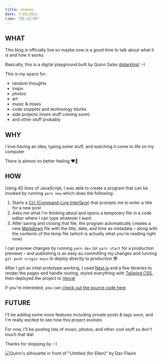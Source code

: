 ```yaml
---
title: newnow
date: 7/29/2022
time: "01:12:05"
---
```


## WHAT

This blog is officially live so maybe now is a good time to talk about what it is and how it works

Basically, this is a digital playground built by Quinn Salas [@darkhist](https://github.com/darkhist) :-)

This is my space for:

- random thoughts
- inspo
- photos
- art
- music & mixes
- code snippets and technology blurbs
- side projects (more stuff coming soon)
- and other stuff probably

## WHY

I love having an idea, typing some stuff, and watching it come to life on my computer

There is almost no better feeling ❤️‍🔥

## HOW

Using 40 lines of JavaScript, I was able to create a program that can be invoked by running `yarn new` which does the following:

1. Starts a [CLI (Command-Line Interface)](https://en.wikipedia.org/wiki/Command-line_interface) that prompts me to enter a title for a new post
2. Asks me what I'm thinking about and opens a temporary file in a code editor where I can type whatever I want
3. After saving and closing that file, the program automatically creates a new [Markdown](https://www.markdownguide.org/getting-started/) file with the title, date, and time as metadata – along with the contents of the temp file (which is actually what you're reading right now)

I can preview changes by running `yarn dev` (or `yarn start` for a production preview) – and publishing is as easy as committing my changes and running `git push origin main` to deploy directly to production 😎

After I got an inital prototype working, I used [Next.js](https://nextjs.org/) and a few libraries to render the pages and handle routing, styled everything with [Tailwind CSS](https://tailwindcss.com/), then deployed the project to [Vercel](https://vercel.com/)

If you're interested, you can [check out the source code here](https://github.com/darkhist/synapse)

## FUTURE

I'll be adding some more features including private posts & tags soon, and I'm really excited to see how this project evolves

For now, I'll be posting lots of music, photos, and other cool stuff so don't touch that dial

Thanks for stopping by :-)

![Quinn's silhouette in front of "Untitled (for Ellen)" by Dan Flavin](/images/flavin.png)
